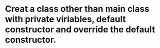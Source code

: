 # Creat a class other than main class with private viriables, default constructor and override the default constructor.
